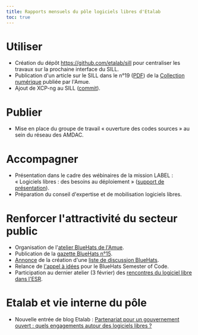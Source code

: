```yaml
---
title: Rapports mensuels du pôle logiciels libres d'Etalab
toc: true
---
```


# Utiliser

- Création du dépôt https://github.com/etalab/sill pour centraliser les travaux sur la prochaine interface du SILL.
- Publication d'un article sur le SILL dans le n°19 ([PDF](https://www.amue.fr/fileadmin/amue/systeme-information/documents-publications/la-collection-numerique/N19__Les_veilles_fevrier_2022.pdf)) de la [Collection numérique](https://www.amue.fr/systeme-dinformation/metier/la-collection-numerique/) publiée par l'Amue.
- Ajout de XCP-ng au SILL ([commit](https://git.sr.ht/~codegouvfr/sill/commit/9c6b7c967f27b81b306ea1d62258850330b763b5)).

# Publier

- Mise en place du groupe de travail « ouverture des codes sources » au sein du réseau des AMDAC.

# Accompagner

- Présentation dans le cadre des wébinaires de la mission LABEL : « Logiciels libres : des besoins au déploiement » ([support de présentation](https://speakerdeck.com/bluehats/de-lexpression-de-besoin-au-deploiement-et-a-la-maintenance-les-etapes-clefs-de-lappropriation-des-solutions-libres)).
- Préparation du conseil d'expertise et de mobilisation logiciels libres.

# Renforcer l'attractivité du secteur public

- Organisation de l'[atelier BlueHats de l'Amue](https://communs.numerique.gouv.fr/ateliers/amue-verslelibre/).
- Publication de la [gazette BlueHats n°15](https://communs.numerique.gouv.fr/gazette/bluehats_15/).
- [Annonce](https://twitter.com/codegouvfr/status/1496738979667873797) de la création d'une [liste de discussion BlueHats](https://lists.sr.ht/~codegouvfr/bluehats).
- Relance de [l'appel à idées](https://communs.numerique.gouv.fr/bluehats/bluehats-semester-of-code/) pour le BlueHats Semester of Code.
- Participation au dernier atelier (3 février) des [rencontres du logiciel libre dans l'ESR](https://www.ouvrirlascience.fr/rencontres-sur-les-enjeux-du-logiciel-libre-dans-la-recherche-ouvrir-et-promouvoir-les-codes-sources-produits-par-la-recherche/).

# Etalab et vie interne du pôle

- Nouvelle entrée de blog Etalab : [Partenariat pour un gouvernement ouvert : quels engagements autour des logiciels libres ?](https://www.etalab.gouv.fr/partenariat-pour-un-gouvernement-ouvert-quels-engagements-autour-des-logiciels-libres)
